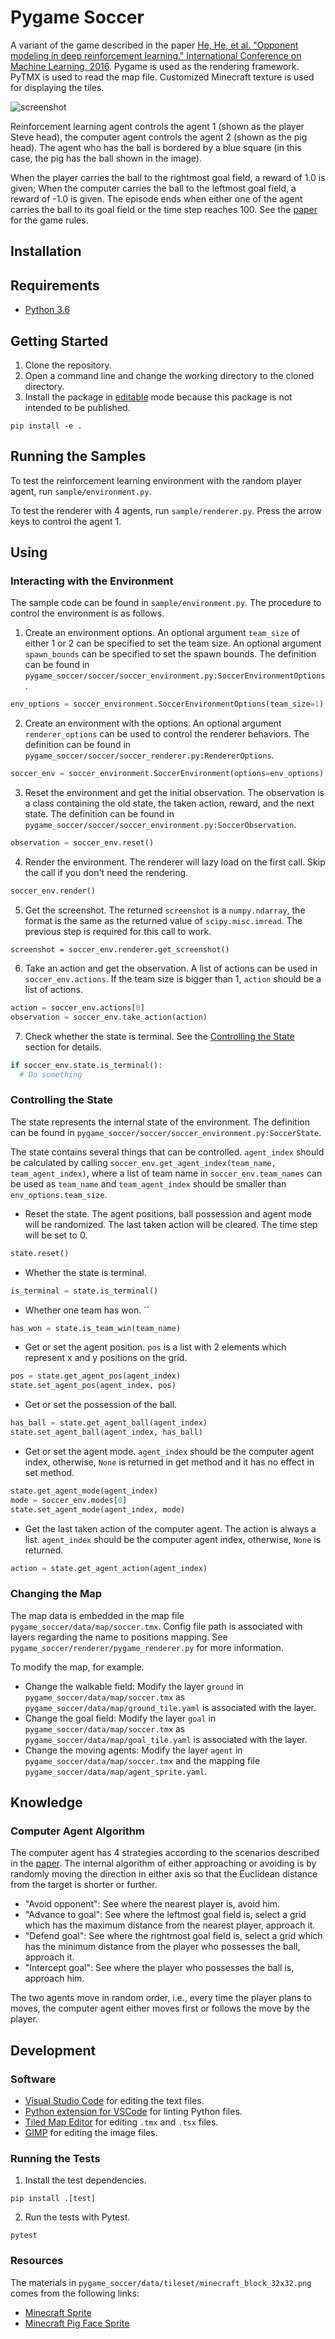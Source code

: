# Pygame Soccer

A variant of the game described in the paper [He, He, et al. "Opponent modeling in deep reinforcement learning." International Conference on Machine Learning. 2016][paper]. Pygame is used as the rendering framework. PyTMX is used to read the map file. Customized Minecraft texture is used for displaying the tiles.

![screenshot](docs/screenshot.png "Screenshot")

Reinforcement learning agent controls the agent 1 (shown as the player Steve head), the computer agent controls the agent 2 (shown as the pig head). The agent who has the ball is bordered by a blue square (in this case, the pig has the ball shown in the image).

When the player carries the ball to the rightmost goal field, a reward of 1.0 is given; When the computer carries the ball to the leftmost goal field, a reward of -1.0 is given. The episode ends when either one of the agent carries the ball to its goal field or the time step reaches 100. See the [paper][paper] for the game rules.

## Installation

## Requirements

- [Python 3.6](https://www.continuum.io/)

## Getting Started

1. Clone the repository.
2. Open a command line and change the working directory to the cloned directory.
3. Install the package in [editable](https://pip.pypa.io/en/stable/reference/pip_install/#editable-installs) mode because this package is not intended to be published.
```shell
pip install -e .
```

## Running the Samples

To test the reinforcement learning environment with the random player agent, run `sample/environment.py`.

To test the renderer with 4 agents, run `sample/renderer.py`. Press the arrow keys to control the agent 1.

## Using

### Interacting with the Environment

The sample code can be found in `sample/environment.py`. The procedure to control the environment is as follows.

1. Create an environment options. An optional argument `team_size` of either 1 or 2 can be specified to set the team size. An optional argument `spawn_bounds` can be specified to set the spawn bounds. The definition can be found in `pygame_soccer/soccer/soccer_environment.py:SoccerEnvironmentOptions`.
```python
env_options = soccer_environment.SoccerEnvironmentOptions(team_size=1)
```
2. Create an environment with the options. An optional argument `renderer_options` can be used to control the renderer behaviors. The definition can be found in `pygame_soccer/soccer/soccer_renderer.py:RendererOptions`.
```python
soccer_env = soccer_environment.SoccerEnvironment(options=env_options)
```
3. Reset the environment and get the initial observation. The observation is a class containing the old state, the taken action, reward, and the next state. The definition can be found in `pygame_soccer/soccer/soccer_environment.py:SoccerObservation`.
```python
observation = soccer_env.reset()
```
4. Render the environment. The renderer will lazy load on the first call. Skip the call if you don't need the rendering.
```python
soccer_env.render()
```
5. Get the screenshot. The returned `screenshot` is a `numpy.ndarray`, the format is the same as the returned value of `scipy.misc.imread`. The previous step is required for this call to work.
```
screenshot = soccer_env.renderer.get_screenshot()
```
6. Take an action and get the observation. A list of actions can be used in `soccer_env.actions`. If the team size is bigger than 1, `action` should be a list of actions.
```python
action = soccer_env.actions[0]
observation = soccer_env.take_action(action)
```
7. Check whether the state is terminal. See the [Controlling the State](#controlling-the-state) section for details.
```python
if soccer_env.state.is_terminal():
  # Do something
```

### Controlling the State

The state represents the internal state of the environment. The definition can be found in `pygame_soccer/soccer/soccer_environment.py:SoccerState`.

The state contains several things that can be controlled. `agent_index` should be calculated by calling `soccer_env.get_agent_index(team_name, team_agent_index)`, where a list of team name in `soccer_env.team_names` can be used as `team_name` and `team_agent_index` should be smaller than `env_options.team_size`.

* Reset the state. The agent positions, ball possession and agent mode will be randomized. The last taken action will be cleared. The time step will be set to 0.
```python
state.reset()
```
* Whether the state is terminal.
```python
is_terminal = state.is_terminal()
```
* Whether one team has won. ``
```python
has_won = state.is_team_win(team_name)
```
* Get or set the agent position. `pos` is a list with 2 elements which represent x and y positions on the grid.
```python
pos = state.get_agent_pos(agent_index)
state.set_agent_pos(agent_index, pos)
```
* Get or set the possession of the ball.
```python
has_ball = state.get_agent_ball(agent_index)
state.set_agent_ball(agent_index, has_ball)
```
* Get or set the agent mode. `agent_index` should be the computer agent index, otherwise, `None` is returned in get method and it has no effect in set method.
```python
state.get_agent_mode(agent_index)
mode = soccer_env.modes[0]
state.set_agent_mode(agent_index, mode)
```
* Get the last taken action of the computer agent. The action is always a list. `agent_index` should be the computer agent index, otherwise, `None` is returned.
```python
action = state.get_agent_action(agent_index)
```

### Changing the Map

The map data is embedded in the map file `pygame_soccer/data/map/soccer.tmx`. Config file path is associated with layers regarding the name to positions mapping. See `pygame_soccer/renderer/pygame_renderer.py` for more information.

To modify the map, for example.

* Change the walkable field: Modify the layer `ground` in `pygame_soccer/data/map/soccer.tmx` as `pygame_soccer/data/map/ground_tile.yaml` is associated with the layer.
* Change the goal field: Modify the layer `goal` in `pygame_soccer/data/map/soccer.tmx` as `pygame_soccer/data/map/goal_tile.yaml` is associated with the layer.
* Change the moving agents: Modify the layer `agent` in `pygame_soccer/data/map/soccer.tmx` and the mapping file `pygame_soccer/data/map/agent_sprite.yaml`.

## Knowledge

### Computer Agent Algorithm

The computer agent has 4 strategies according to the scenarios described in the [paper][paper]. The internal algorithm of either approaching or avoiding is by randomly moving the direction in either axis so that the Euclidean distance from the target is shorter or further.

* "Avoid opponent": See where the nearest player is, avoid him.
* "Advance to goal": See where the leftmost goal field is, select a grid which has the maximum distance from the nearest player, approach it.
* "Defend goal": See where the rightmost goal field is, select a grid which has the minimum distance from the player who possesses the ball, approach it.
* "Intercept goal": See where the player who possesses the ball is, approach him.

The two agents move in random order, i.e., every time the player plans to moves, the computer agent either moves first or follows the move by the player.

## Development

### Software

* [Visual Studio Code](https://code.visualstudio.com/) for editing the text files.
* [Python extension for VSCode](https://marketplace.visualstudio.com/items?itemName=donjayamanne.python) for linting Python files.
* [Tiled Map Editor](http://www.mapeditor.org/) for editing `.tmx` and `.tsx` files.
* [GIMP](https://www.gimp.org/) for editing the image files.

### Running the Tests

1. Install the test dependencies.
```shell
pip install .[test]
```
2. Run the tests with Pytest.
```shell
pytest
```

### Resources

The materials in `pygame_soccer/data/tileset/minecraft_block_32x32.png` comes from the following links:

* [Minecraft Sprite](http://minecraft.gamepedia.com/index.php?title=File:BlockCSS.png)
* [Minecraft Pig Face Sprite](https://kandipatterns.com/patterns/characters/minecraft-pig-face-16x16-21979)

[paper]: https://www.umiacs.umd.edu/~hal/docs/daume16opponent.pdf